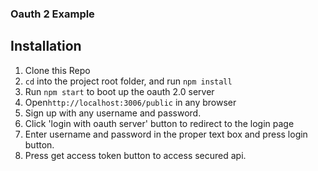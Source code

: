 ### Oauth 2 Example

## Installation

1. Clone this Repo
2. `cd` into the project root folder, and run `npm install`
3. Run `npm start` to boot up the oauth 2.0 server
4. Open`http://localhost:3006/public` in any browser
5. Sign up with any username and password.
6. Click 'login with oauth server' button to redirect to the login page
7. Enter username and password in the proper text box and press login button.
8. Press get access token button to access secured api.
